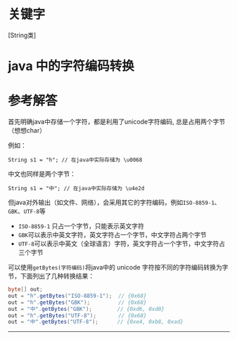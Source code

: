 # 关键字

\[String类\]

# java 中的字符编码转换

# 参考解答

首先明确java中存储一个字符，都是利用了unicode字符编码, 总是占用两个字节（想想char）

例如：


```
String s1 = "h"; // 在java中实际存储为 \u0068
```


中文也同样是两个字节：
```
String s1 = "中"; // 在java中实际存储为 \u4e2d
```

但java对外输出（如文件、网络），会采用其它的字符编码，例如`ISO-8859-1`、`GBK`、`UTF-8`等

* `ISO-8859-1` 只占一个字节，只能表示英文字符
* `GBK`可以表示中英文字符，英文字符占一个字节，中文字符占两个字节
* `UTF-8`可以表示中英文（全球语言）字符，英文字符占一个字节，中文字符占三个字节

可以使用`getBytes(字符编码)`将java中的 unicode 字符按不同的字符编码转换为字节，下面列出了几种转换结果：
```java
byte[] out;
out = "h".getBytes("ISO-8859-1");  // {0x68}
out = "h".getBytes("GBK");         // {0x68}
out = "中".getBytes("GBK");        // {0xd6, 0xd0}
out = "h".getBytes("UTF-8");       // {0x68}
out = "中".getBytes("UTF-8");      // {0xe4, 0xb8, 0xad}
```

---



